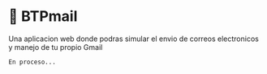 # 📧 BTPmail

Una aplicacion web donde podras simular el envio de correos electronicos y manejo de tu propio Gmail

    En proceso...
